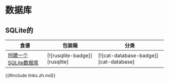 
# 数据库

## SQLite的

| 食谱 | 包装箱 | 分类 |
| --- | --- | --- |
| [创建一个SQLite数据库][ex-sqlite-initialization] | [![rusqlite-badge]][rusqlite] | [![cat-database-badge]][cat-database] |

[ex-sqlite-initialization]: database/sqlite.html#create-a-sqlite-database

{{#include links.zh.md}}
